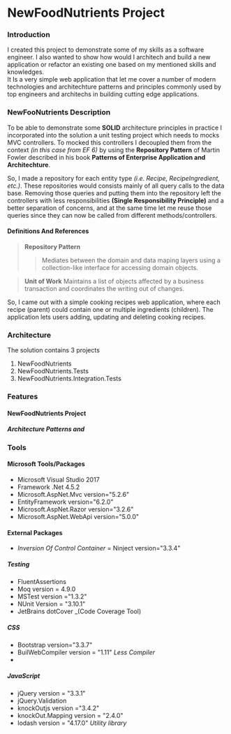 # NewFoodNutrients Project

### Introduction

I created this project to demonstrate some of my skills as a software engineer.  I also wanted to show how would I architech and build a new application or refactor an existing one based on my mentioned skills and knowledges.  
It Is a very simple web application that let me cover a number of modern technologies and architechture patterns and principles commonly used by top engineers and architechs in building cutting edge applications.

### NewFooNutrients Description

To be able to demonstrate some __SOLID__ architecture principles in practice I incorporated into the solution a unit testing project which needs to mocks MVC controllers.  To mocked this controllers I decoupled them from the context _(in this case from EF 6)_ by using the __Repository Pattern__ of Martin Fowler described in his book __Patterns of Enterprise Application and Architechture__. 

So, I made a repository for each entity type _(i.e. Recipe, RecipeIngredient, etc.)_.  These repositories would consists mainly of all query calls to the data base.  Removing those queries and putting them into the repository left the controllers with less responsibilities __(Single Responsibility Principle)__ and a better separation of concerns, and at the same time let me reuse those queries since they can now be called from different methods/controllers. 

#### Definitions And References
> __Repository Pattern__  
>> Mediates between the domain and data maping layers using a collection-like interface for accessing domain objects.

>__Unit of Work__
>Maintains a list of objects affected by a business transaction and coordinates the writing out of changes.	


So, I came out with a simple cooking recipes web application, where each recipe (parent) could contain one or multiple ingredients (children).  The application lets users adding, updating and deleting cooking recipes.

### Architecture

The solution contains 3 projects
1. NewFoodNutrients
2. NewFoodNutrients.Tests
3. NewFoodNutrients.Integration.Tests
### Features
#### NewFoodNutrients Project
##### Architecture Patterns and 



### Tools

#### Microsoft Tools/Packages
- Microsoft Visual Studio 2017
- Framework .Net 4.5.2
- Microsoft.AspNet.Mvc version="5.2.6"
- EntityFramework version="6.2.0"
- Microsoft.AspNet.Razor version="3.2.6"
- Microsoft.AspNet.WebApi version="5.0.0"

#### External Packages
-   _Inversion Of Control Container_ = Ninject version="3.3.4"  


##### Testing
-	FluentAssertions
-	Moq version =  4.9.0
-	MSTest version ="1.3.2"
-	NUnit Version = "3.10.1"
-	JetBrains dotCover _(Code Coverage Tool)

##### CSS
- Bootstrap version="3.3.7"
- BuilWebCompiler	version = "1.11" _Less Compiler_
- 

##### JavaScript
- jQuery version = "3.3.1"
- jQuery.Validation 
- knockOutjs version ="3.4.2"
- knockOut.Mapping version = "2.4.0"
- lodash version = "4.17.0" _Utility library_



